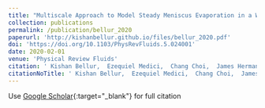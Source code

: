 ```yaml
---
title: "Multiscale Approach to Model Steady Meniscus Evaporation in a Wetting Fluid"
collection: publications
permalink: /publication/bellur_2020
paperurl: 'http://kishanbellur.github.io/files/bellur_2020.pdf'
doi: 'https://doi.org/10.1103/PhysRevFluids.5.024001'
date: 2020-02-01
venue: 'Physical Review Fluids'
citation: ' Kishan Bellur,  Ezequiel Medici,  Chang Choi,  James Hermanson,  Jeffrey Allen.'
citationNoTitle: ' Kishan Bellur,  Ezequiel Medici,  Chang Choi,  James Hermanson,  Jeffrey Allen. <i>Physical Review Fluids</i>, 2020.'
---
```

Use [Google Scholar](https://scholar.google.com/scholar?q=Multiscale+Approach+to+Model+Steady+Meniscus+Evaporation+in+a+Wetting+Fluid){:target="_blank"} for full citation